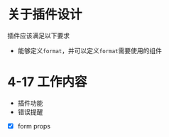 # 关于插件设计

插件应该满足以下要求

- 能够定义`format`，并可以定义`format`需要使用的组件

# 4-17 工作内容

- 插件功能
- 错误提醒
- [x] form props
